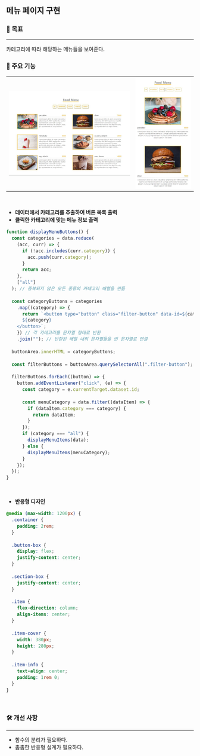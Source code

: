 ## 메뉴 페이지 구현

### 🎯 목표

---

카테고리에 따라 해당하는 메뉴들을 보여준다.
<br>

### 📌 주요 기능

<table>
<tr>
      <td>
      <img src="./images/media_1.JPG" width="100%" height="10%"/>
      </td>
      <td>
     <img src="./images/media_2.JPG" width="100%" height="100%"/>
      </td>
</tr>
</table>
<br>

- <b>데이터에서 카테고리를 추출하여 버튼 목록 출력</b>
- <b>클릭한 카테고리에 맞는 메뉴 정보 출력</b>

```JavaScript
function displayMenuButtons() {
  const categories = data.reduce(
    (acc, curr) => {
      if (!acc.includes(curr.category)) {
        acc.push(curr.category);
      }
      return acc;
    },
    ["all"]
  ); // 중복되지 않은 모든 종류의 카테고리 배열을 만듦

  const categoryButtons = categories
    .map((category) => {
      return `<button type="button" class="filter-button" data-id=${category}>
      ${category}
    </button>`;
    }) // 각 카테고리를 문자열 형태로 반환
    .join(""); // 반환된 배열 내의 문자열들을 빈 문자열로 연결

  buttonArea.innerHTML = categoryButtons;

  const filterButtons = buttonArea.querySelectorAll(".filter-button");

  filterButtons.forEach((button) => {
    button.addEventListener("click", (e) => {
      const category = e.currentTarget.dataset.id;

      const menuCategory = data.filter((dataItem) => {
        if (dataItem.category === category) {
          return dataItem;
        }
      });
      if (category === "all") {
        displayMenuItems(data);
      } else {
        displayMenuItems(menuCategory);
      }
    });
  });
}
```

<br>

- <b>반응형 디자인</b>

```CSS
@media (max-width: 1200px) {
  .container {
    padding: 2rem;
  }

  .button-box {
    display: flex;
    justify-content: center;
  }

  .section-box {
    justify-content: center;
  }

  .item {
    flex-direction: column;
    align-items: center;
  }

  .item-cover {
    width: 380px;
    height: 280px;
  }

  .item-info {
    text-align: center;
    padding: 1rem 0;
  }
}

```

<br>

### 🛠️ 개선 사항

---

- 함수의 분리가 필요하다.
- 촘촘한 반응형 설계가 필요하다.
